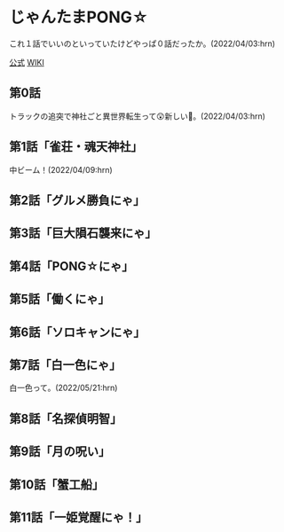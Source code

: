 # じゃんたまPONG☆

これ１話でいいのといっていたけどやっぱ０話だったか。(2022/04/03:hrn)

[公式](https://mahjongsoul-pong.jp/) 
[WIKI](https://ja.wikipedia.org/wiki/%E9%9B%80%E9%AD%82_-%E3%81%98%E3%82%83%E3%82%93%E3%81%9F%E3%81%BE-) 

## 第0話

トラックの追突で神社ごと異世界転生って:astonished:新しい:thinking:。(2022/04/03:hrn)

## 第1話「雀荘・魂天神社」

中ビーム！(2022/04/09:hrn)

## 第2話「グルメ勝負にゃ」

## 第3話「巨大隕石襲来にゃ」

## 第4話「PONG☆にゃ」

## 第5話「働くにゃ」

## 第6話「ソロキャンにゃ」

## 第7話「白一色にゃ」

白一色って。(2022/05/21:hrn)

## 第8話「名探偵明智」

## 第9話「月の呪い」

## 第10話「蟹工船」

## 第11話「一姫覚醒にゃ！」
